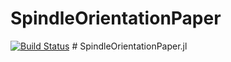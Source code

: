 # SpindleOrientationPaper

[![Build Status](https://github.com/VincentPoupart/SpindleOrientationPaper.jl/actions/workflows/CI.yml/badge.svg?branch=master)](https://github.com/VincentPoupart/SpindleOrientationPaper.jl/actions/workflows/CI.yml?query=branch%3Amaster)
#   S p i n d l e O r i e n t a t i o n P a p e r . j l  
 